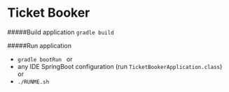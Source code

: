 # Ticket Booker

#####Build application
`gradle build `

#####Run application
- `gradle bootRun ` 
or
- any IDE SpringBoot configuration (run `TicketBookerApplication.class`)
or
- `./RUNME.sh`